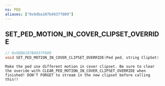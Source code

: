 ```yaml
---
ns: PED
aliases: ["0x9dba107b4937f809"]
---
```

## SET_PED_MOTION_IN_COVER_CLIPSET_OVERRIDE

```c
// 0x9DBA107B4937F809
void SET_PED_MOTION_IN_COVER_CLIPSET_OVERRIDE(Ped ped, string ClipSet);
```

```
Make the ped use different motion in cover clipset. Be sure to clear the overide with CLEAR_PED_MOTION_IN_COVER_CLIPSET_OVERRIDE when finished! DON'T FORGET to stream in the new clipset before calling this!!
```
